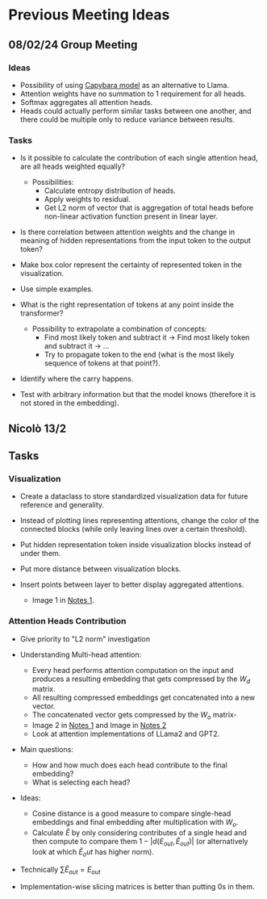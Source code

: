 # Previous Meeting Ideas

## 08/02/24 Group Meeting

### Ideas

- Possibility of using [Capybara model](https://huggingface.co/NousResearch/Nous-Capybara-34B) as an alternative to Llama.
- Attention weights have no summation to 1 requirement for all heads.
- Softmax aggregates all attention heads.
- Heads could actually perform similar tasks between one another, and there could be multiple only to reduce variance between results.

### Tasks

- Is it possible to calculate the contribution of each single attention head, are all heads weighted equally?
    - Possibilities:
        - Calculate entropy distribution of heads.
        - Apply weights to residual.
        - Get L2 norm of vector that is aggregation of total heads before non-linear activation function present in linear layer.

- Is there correlation between attention weights and the change in meaning of hidden representations from the input token to the output token?

- Make box color represent the certainty of represented token in the visualization.

- Use simple examples.

- What is the right representation of tokens at any point inside the transformer?
    - Possibility to extrapolate a combination of concepts:
        - Find most likely token and subtract it -> Find most likely token and subtract it -> ...
        - Try to propagate token to the end (what is the most likely sequence of tokens at that point?).

- Identify where the carry happens.

- Test with arbitrary information but that the model knows (therefore it is not stored in the embedding).


## Nicolò 13/2

## Tasks

### Visualization

- Create a dataclass to store standardized visualization data for future reference and generality.

- Instead of plotting lines representing attentions, change the color of the connected blocks (while only leaving lines over a certain threshold).

- Put hidden representation token inside visualization blocks instead of under them.

- Put more distance between visualization blocks.

- Insert points between layer to better display aggregated attentions.
    - Image 1 in [Notes 1](13-02-24_Notes_1.png").

### Attention Heads Contribution

- Give priority to "L2 norm" investigation

- Understanding Multi-head attention:
    - Every head performs attention computation on the input and produces a resulting embedding that gets compressed by the $W_d$ matrix.
    - All resulting compressed embeddings get concatenated into a new vector.
    - The concatenated vector gets compressed by the $W_o$ matrix-
    - Image 2 in [Notes 1](13-02-24_Notes_1.png") and Image in [Notes 2](13-02-24_Notes_2.jpg")
    - Look at attention implementations of LLama2 and GPT2.

- Main questions: 
    - How and how much does each head contribute to the final embedding?
    - What is selecting each head?

- Ideas:
    - Cosine distance is a good measure to compare single-head embeddings and final embedding after multiplication with $W_o$.
    - Calculate $\tilde{E}$ by only considering contributes of a single head and then compute to compare them $1 - |d(E_{out}, \tilde{E}_{out})|$ (or alternatively look at which $\tilde{E}_out$ has higher norm).

- Technically $\sum{\tilde{E}_{out}} = E_{out}$

- Implementation-wise slicing matrices is better than putting 0s in them.